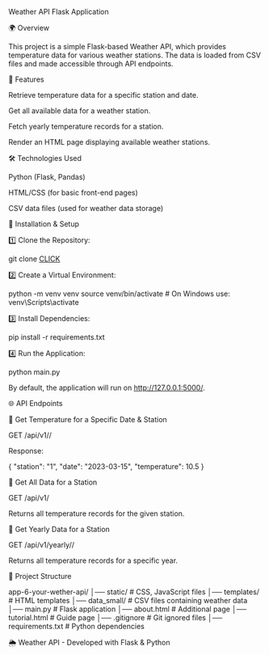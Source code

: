 Weather API Flask Application

🌍 Overview

This project is a simple Flask-based Weather API, which provides temperature data for various weather stations. The data is loaded from CSV files and made accessible through API endpoints.

📌 Features

Retrieve temperature data for a specific station and date.

Get all available data for a weather station.

Fetch yearly temperature records for a station.

Render an HTML page displaying available weather stations.

🛠 Technologies Used

Python (Flask, Pandas)

HTML/CSS (for basic front-end pages)

CSV data files (used for weather data storage)

🚀 Installation & Setup

1️⃣ Clone the Repository:

git clone [CLICK](https://github.com/PolytechnicCoder/weather-api)

2️⃣ Create a Virtual Environment:

python -m venv venv
source venv/bin/activate  # On Windows use: venv\Scripts\activate

3️⃣ Install Dependencies:

pip install -r requirements.txt

4️⃣ Run the Application:

python main.py

By default, the application will run on http://127.0.0.1:5000/.

🌐 API Endpoints

🔹 Get Temperature for a Specific Date & Station

GET /api/v1/<station>/<date>

Response:

{
  "station": "1",
  "date": "2023-03-15",
  "temperature": 10.5
}

🔹 Get All Data for a Station

GET /api/v1/<station>

Returns all temperature records for the given station.

🔹 Get Yearly Data for a Station

GET /api/v1/yearly/<station>/<year>

Returns all temperature records for a specific year.

📂 Project Structure

app-6-your-wether-api/
│── static/            # CSS, JavaScript files
│── templates/         # HTML templates
│── data_small/        # CSV files containing weather data
│── main.py            # Flask application
│── about.html         # Additional page
│── tutorial.html      # Guide page
│── .gitignore         # Git ignored files
│── requirements.txt   # Python dependencies

🌦 Weather API - Developed with Flask & Python
